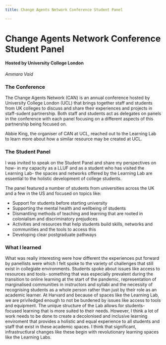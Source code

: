 ```yaml
---
title: Change Agents Network Conference Student Panel

---
```


# Change Agents Network Conference Student Panel 
#### Hosted by University College London

*Ammara Vaid*

### The Conference
The Change Agents Network (CAN) is an annual conference hosted by University College London (UCL) that brings together staff and students from UK colleges to discuss and share their experiences and projects in staff-sudent partnership. Both staff and students act as delegates on panels in the conference with each panel focusing on a different aspects of this partnership being focused on.

Abbie King, the organiser of CAN at UCL, reached out to the Learning Lab to learn more about how a similar resource may be created at UCL. 

### The Student Panel
I was invited to speak on the Student Panel and share my perspectives on how- in my capacity as a LLUF and as a student who has visited the Learning Lab- the spaces and networks offered by the Learning Lab are essential to the holistic development of college students. 

The panel featured a number of students from universities across the UK and a few in the US and focused on topics like:

- Support for students before starting university
- Supporting the mental health and wellbeing of students
- Dismantling methods of teaching and learning that are rooted in colonialism and discriminatory prejudices 
- Activities and resources that help students build skills, networks and communities and the tools to access this
- Developing clear postgraduate pathways

### What I learned 
What was really interesting were how different the experiences put forward by panellists were which I felt spoke to the variety of challenges that still exist in collegiate environments. Students spoke about issues like access to resources and tools- something that was especially prevalent during the transition to online learning at the start of the pandemic, representation of marginalised communities in instructors and syllabi and the necessity of recognising students as a whole person rather than just by their role as an academic learner. At Harvard and because of spaces like the Learning Lab, we are priviledged enough to not be burdened by issues like access to tools and equipment. The unique structure of the Lab allows for students-focused learning that is more suited to their needs. However, I think a lot of work needs to be done to create a decolonised and inclusive learning enviroment that provides a holistic and equal experience to all students and staff that exist in these academic spaces. I think that significant, infrastructlural changes like these begin with revolutionary learning spaces like the Learning Labs.  


